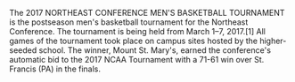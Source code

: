 The 2017 NORTHEAST CONFERENCE MEN'S BASKETBALL TOURNAMENT is the postseason men's basketball tournament for the Northeast Conference. The tournament is being held from March 1–7, 2017.[1] All games of the tournament took place on campus sites hosted by the higher-seeded school. The winner, Mount St. Mary's, earned the conference's automatic bid to the 2017 NCAA Tournament with a 71-61 win over St. Francis (PA) in the finals.
